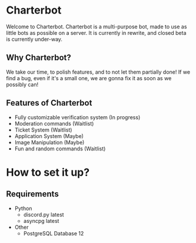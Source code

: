 # Charterbot
Welcome to Charterbot.
Charterbot is a multi-purpose bot, made to use as little bots as possible on a server.
It is currently in rewrite, and closed beta is currently under-way.

## Why Charterbot?
We take our time, to polish features, and to not let them partially done! If we find a bug, even if it's a small one, we are gonna fix it as soon as we possibly can!

## Features of Charterbot
  - Fully customizable verification system (In progress)
  - Moderation commands (Waitlist)
  - Ticket System (Waitlist)
  - Application System (Maybe)
  - Image Manipulation (Maybe)
  - Fun and random commands (Waitlist)

# How to set it up?

## Requirements
- Python
	- discord.py latest
	- asyncpg latest
- Other
	- PostgreSQL Database 12
